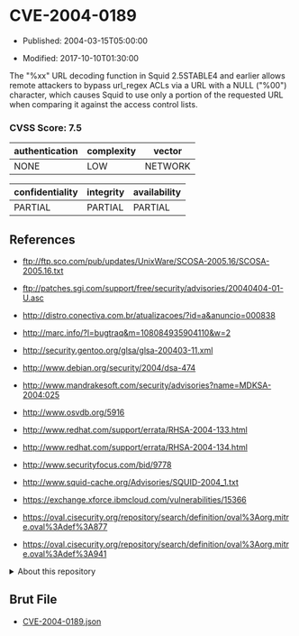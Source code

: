 # CVE-2004-0189

- Published: 2004-03-15T05:00:00

- Modified: 2017-10-10T01:30:00

The "%xx" URL decoding function in Squid 2.5STABLE4 and earlier allows remote attackers to bypass url_regex ACLs via a URL with a NULL ("%00") character, which causes Squid to use only a portion of the requested URL when comparing it against the access control lists.

### CVSS Score: **7.5**

| authentication | complexity | vector |
| --- | --- | --- |
| NONE | LOW | NETWORK |

| confidentiality | integrity | availability |
| --- | --- | --- |
| PARTIAL | PARTIAL | PARTIAL |

## References

* ftp://ftp.sco.com/pub/updates/UnixWare/SCOSA-2005.16/SCOSA-2005.16.txt

* ftp://patches.sgi.com/support/free/security/advisories/20040404-01-U.asc

* http://distro.conectiva.com.br/atualizacoes/?id=a&anuncio=000838

* http://marc.info/?l=bugtraq&m=108084935904110&w=2

* http://security.gentoo.org/glsa/glsa-200403-11.xml

* http://www.debian.org/security/2004/dsa-474

* http://www.mandrakesoft.com/security/advisories?name=MDKSA-2004:025

* http://www.osvdb.org/5916

* http://www.redhat.com/support/errata/RHSA-2004-133.html

* http://www.redhat.com/support/errata/RHSA-2004-134.html

* http://www.securityfocus.com/bid/9778

* http://www.squid-cache.org/Advisories/SQUID-2004_1.txt

* https://exchange.xforce.ibmcloud.com/vulnerabilities/15366

* https://oval.cisecurity.org/repository/search/definition/oval%3Aorg.mitre.oval%3Adef%3A877

* https://oval.cisecurity.org/repository/search/definition/oval%3Aorg.mitre.oval%3Adef%3A941

<details>
<summary>About this repository</summary> 

  This repository is part of the project [Live Hack CVE](https://github.com/Live-Hack-CVE). Main website can be found [www.live-hack.org](https://www.live-hack.org) 
  
  Made by [Sn0wAlice](https://github.com/Sn0wAlice) for the people that care about security and need to have a feed of the latest CVEs. Hope you enjoy it, don't forget to star the repo and follow me on [Twitter](https://twitter.com/Sn0wAlice) and [Github](https://github.com/Sn0wAlice). And that is my [personnal website](https://www.alice-snow.me/)

  - [Home Page](https://github.com/Live-Hack-CVE)
  - [Framework](https://github.com/Live-Hack-CVE/cve-framework)
  - [CVE database](https://github.com/Live-Hack-CVE/full_database)
  - [Changelog](https://github.com/Live-Hack-CVE/Changelog)
</details>

## Brut File

* [CVE-2004-0189.json](https://raw.githubusercontent.com/Live-Hack-CVE/full_database/main/cves/2004/CVE-2004-0189.json)

